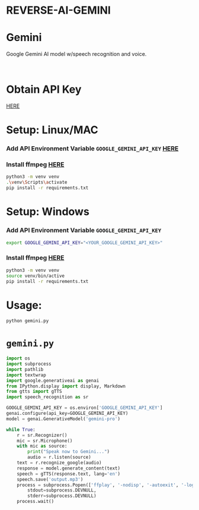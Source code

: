# REVERSE-AI-GEMINI

# Gemini
Google Gemini AI model w/speech recognition and voice.

<br>

# Obtain API Key
[HERE](https://makersuite.google.com/app/apikey)

# Setup: Linux/MAC
### Add API Environment Variable `GOOGLE_GEMINI_API_KEY` [HERE](https://www.youtube.com/watch?v=5BTnfpIq5mI)
### Install ffmpeg [HERE](https://www.hostinger.com/tutorials/how-to-install-ffmpeg)
```bash
python3 -m venv venv
.\venv\Scripts\activate
pip install -r requirements.txt
```

# Setup: Windows
### Add API Environment Variable `GOOGLE_GEMINI_API_KEY`
```bash
export GOOGLE_GEMINI_API_KEY="<YOUR_GOOGLE_GEMINI_API_KEY>"
```
### Install ffmpeg [HERE](https://www.hostinger.com/tutorials/how-to-install-ffmpeg)
```bash
python3 -m venv venv
source venv/bin/active
pip install -r requirements.txt
```

# Usage: 
```bash
python gemini.py
```

# `gemini.py`
```python
import os
import subprocess
import pathlib
import textwrap
import google.generativeai as genai
from IPython.display import display, Markdown
from gtts import gTTS
import speech_recognition as sr

GOOGLE_GEMINI_API_KEY = os.environ['GOOGLE_GEMINI_API_KEY']
genai.configure(api_key=GOOGLE_GEMINI_API_KEY)
model = genai.GenerativeModel('gemini-pro')

while True:
	r = sr.Recognizer()
	mic = sr.Microphone()
	with mic as source:
		print("Speak now to Gemini...")
		audio = r.listen(source)
	text = r.recognize_google(audio)
	response = model.generate_content(text)
	speech = gTTS(response.text, lang='en')
	speech.save('output.mp3')
	process = subprocess.Popen(['ffplay', '-nodisp', '-autoexit', '-loglevel', 'quiet', 'output.mp3'],
		stdout=subprocess.DEVNULL,
		stderr=subprocess.DEVNULL)
	process.wait()
```

<br>
